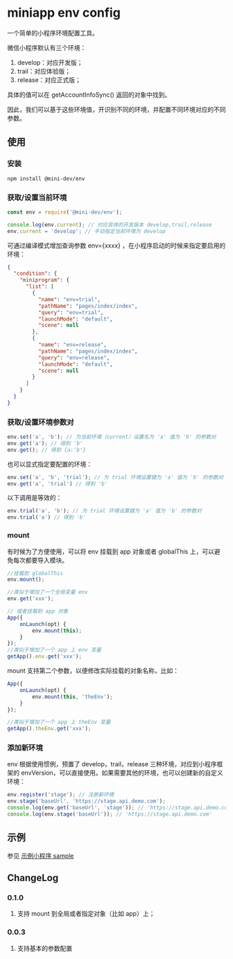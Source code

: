 # miniapp env config

一个简单的小程序环境配置工具。

微信小程序默认有三个环境：

1. develop：对应开发版；
2. trail：对应体验版；
3. release：对应正式版；

具体的值可以在 getAccountInfoSync() 返回的对象中找到。

因此，我们可以基于这些环境值，开识别不同的环境，并配置不同环境对应的不同参数。

## 使用

### 安装

```shell script
npm install @mini-dev/env
```

### 获取/设置当前环境

```javascript
const env = require('@mini-dev/env');

console.log(env.current); // 对应具体的开发版本 develop,trail,release
env.current = 'develop'; // 手动指定当前环境为 develop
```

可通过编译模式增加查询参数 env={xxxx} ，在小程序启动的时候来指定要启用的环境：

```json
{
  "condition": {
    "miniprogram": {
      "list": [
        {
          "name": "env=trial",
          "pathName": "pages/index/index",
          "query": "env=trial",
          "launchMode": "default",
          "scene": null
        },
        {
          "name": "env=release",
          "pathName": "pages/index/index",
          "query": "env=release",
          "launchMode": "default",
          "scene": null
        }
      ]
    }
  }
}
```

### 获取/设置环境参数对

```javascript
env.set('a', 'b'); // 为当前环境（current）设置名为 'a' 值为 'b' 的参数对
env.get('a'); // 得到 'b'
env.get(); // 得到 {a:'b'}
```

也可以显式指定要配置的环境：

```javascript
env.set('a', 'b', 'trial'); // 为 trial 环境设置键为 'a' 值为 'b' 的参数对
env.get('a', 'trial') // 得到 'b'
```

以下调用是等效的：

```javascript
env.trial('a', 'b'); // 为 trial 环境设置键为 'a' 值为 'b' 的参数对
env.trial('a') // 得到 'b'
```

### mount

有时候为了方便使用，可以将 env 挂载到 app 对象或者 globalThis 上，可以避免每次都要导入模块。

```javascript
//挂载到 globalThis
env.mount();

//类似于增加了一个全局变量 env
env.get('xxx');

// 或者挂载到 app 对象
App({
    onLaunch(opt) {
        env.mount(this);
    }
});
//类似于增加了一个 app 上 env 变量
getApp().env.get('xxx');
```

mount 支持第二个参数，以便修改实际挂载的对象名称，比如：

```javascript
App({
    onLaunch(opt) {
        env.mount(this, 'theEnv');
    }
});

//类似于增加了一个 app 上 theEnv 变量
getApp().theEnv.get('xxx');
```

### 添加新环境

env 根据使用惯例，预置了 develop，trail，release 三种环境，对应到小程序框架的 envVersion，可以直接使用。如果需要其他的环境，也可以创建新的自定义环境：

```javascript
env.register('stage'); // 注册新环境
env.stage('baseUrl', 'https://stage.api.demo.com');
console.log(env.get('baseUrl', 'stage')); // 'https://stage.api.demo.com'
console.log(env.stage('baseUrl')); // 'https://stage.api.demo.com'
```

## 示例

参见 [示例小程序 sample](./sample)

## ChangeLog

### 0.1.0

1. 支持 mount 到全局或者指定对象（比如 app）上；

### 0.0.3

1. 支持基本的参数配置
